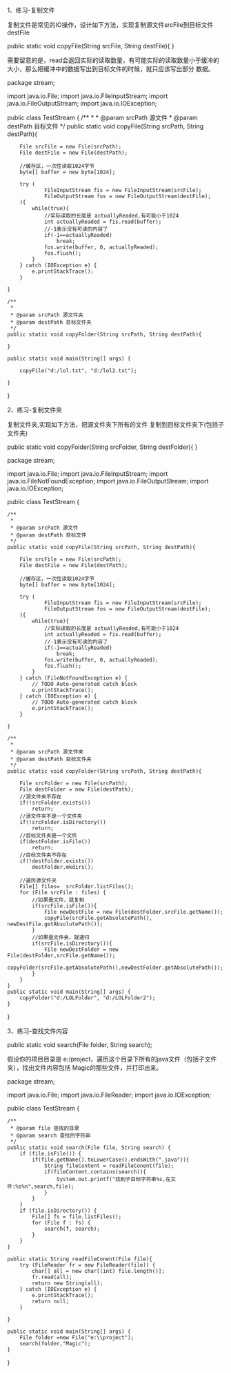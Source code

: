 1、练习-复制文件

复制文件是常见的IO操作，设计如下方法，实现复制源文件srcFile到目标文件destFile
 
public static void copyFile(String srcFile, String destFile){
}

需要留意的是，read会返回实际的读取数量，有可能实际的读取数量小于缓冲的大小，那么把缓冲中的数据写出到目标文件的时候，就只应该写出部分
数据。

package stream;
  
import java.io.File;
import java.io.FileInputStream;
import java.io.FileOutputStream;
import java.io.IOException;
     
public class TestStream {
    /**
     *
     * @param srcPath 源文件
     * @param destPath 目标文件
     */
    public static void copyFile(String srcPath, String destPath){
          
        File srcFile = new File(srcPath);
        File destFile = new File(destPath);
          
        //缓存区，一次性读取1024字节
        byte[] buffer = new byte[1024];
  
        try (
                FileInputStream fis = new FileInputStream(srcFile);
                FileOutputStream fos = new FileOutputStream(destFile);             
        ){
            while(true){
                //实际读取的长度是 actuallyReaded,有可能小于1024
                int actuallyReaded = fis.read(buffer);
                //-1表示没有可读的内容了
                if(-1==actuallyReaded)
                    break;
                fos.write(buffer, 0, actuallyReaded);
                fos.flush();
            }
        } catch (IOException e) {
            e.printStackTrace();
        }
          
    }
      
    /**
     *
     * @param srcPath 源文件夹
     * @param destPath 目标文件夹
     */
    public static void copyFolder(String srcPath, String destPath){
          
    }
      
    public static void main(String[] args) {
          
        copyFile("d:/lol.txt", "d:/lol2.txt");
         
    }
}


2、练习-复制文件夹

复制文件夹,实现如下方法，把源文件夹下所有的文件 复制到目标文件夹下(包括子文件夹)
 
public static void copyFolder(String srcFolder, String destFolder){	
}

package stream;
  
import java.io.File;
import java.io.FileInputStream;
import java.io.FileNotFoundException;
import java.io.FileOutputStream;
import java.io.IOException;
     
public class TestStream {
     
    /**
     *
     * @param srcPath 源文件
     * @param destPath 目标文件
     */
    public static void copyFile(String srcPath, String destPath){
          
        File srcFile = new File(srcPath);
        File destFile = new File(destPath);
          
        //缓存区，一次性读取1024字节
        byte[] buffer = new byte[1024];
  
        try (
                FileInputStream fis = new FileInputStream(srcFile);
                FileOutputStream fos = new FileOutputStream(destFile);
        ){
            while(true){
                //实际读取的长度是 actuallyReaded,有可能小于1024
                int actuallyReaded = fis.read(buffer);
                //-1表示没有可读的内容了
                if(-1==actuallyReaded)
                    break;
                fos.write(buffer, 0, actuallyReaded);
                fos.flush();
            }
        } catch (FileNotFoundException e) {
            // TODO Auto-generated catch block
            e.printStackTrace();
        } catch (IOException e) {
            // TODO Auto-generated catch block
            e.printStackTrace();
        }
          
    }
      
    /**
     *
     * @param srcPath 源文件夹
     * @param destPath 目标文件夹
     */
    public static void copyFolder(String srcPath, String destPath){
          
        File srcFolder = new File(srcPath);
        File destFolder = new File(destPath);
        //源文件夹不存在
        if(!srcFolder.exists())
            return;
        //源文件夹不是一个文件夹
        if(!srcFolder.isDirectory())
            return;
        //目标文件夹是一个文件
        if(destFolder.isFile())
            return;
        //目标文件夹不存在
        if(!destFolder.exists())
            destFolder.mkdirs();
 
        //遍历源文件夹
        File[] files=  srcFolder.listFiles();
        for (File srcFile : files) {
            //如果是文件，就复制
            if(srcFile.isFile()){
                File newDestFile = new File(destFolder,srcFile.getName());
                copyFile(srcFile.getAbsolutePath(), newDestFile.getAbsolutePath());
            }
            //如果是文件夹，就递归
            if(srcFile.isDirectory()){
                File newDestFolder = new File(destFolder,srcFile.getName());
                copyFolder(srcFile.getAbsolutePath(),newDestFolder.getAbsolutePath());
            }
        }
    }
    public static void main(String[] args) {
        copyFolder("d:/LOLFolder", "d:/LOLFolder2");
    }
}

3、练习-查找文件内容  

public static void search(File folder, String search);
 

假设你的项目目录是 e:/project，遍历这个目录下所有的java文件（包括子文件夹），找出文件内容包括 Magic的那些文件，并打印出来。

package stream;
 
import java.io.File;
import java.io.FileReader;
import java.io.IOException;
 
public class TestStream {
 
    /**
     * @param file 查找的目录
     * @param search 查找的字符串
     */
    public static void search(File file, String search) {
        if (file.isFile()) {
            if(file.getName().toLowerCase().endsWith(".java")){
                String fileContent = readFileConent(file);
                if(fileContent.contains(search)){
                    System.out.printf("找到子目标字符串%s,在文件:%s%n",search,file);
                }
            }
        }
        if (file.isDirectory()) {
            File[] fs = file.listFiles();
            for (File f : fs) {
                search(f, search);
            }
        }
    }
     
    public static String readFileConent(File file){
        try (FileReader fr = new FileReader(file)) {
            char[] all = new char[(int) file.length()];
            fr.read(all);
            return new String(all);
        } catch (IOException e) {
            e.printStackTrace();
            return null;
        }
 
    }
 
    public static void main(String[] args) {
        File folder =new File("e:\\project");
        search(folder,"Magic");
    }
}
